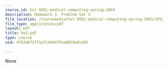 ```yaml
---
course_id: hst-950j-medical-computing-spring-2003
description: Homework 3. Problem Set 3
file_location: /coursemedia/hst-950j-medical-computing-spring-2003/4fb2dbf27f1a7cda043fea0859adce05_hw3.pdf
file_type: application/pdf
layout: pdf
title: hw3.pdf
type: course
uid: 4fb2dbf27f1a7cda043fea0859adce05

---
```

None